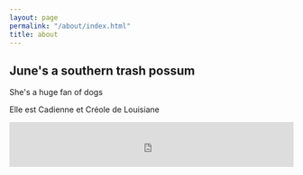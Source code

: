 ```yaml
---
layout: page
permalink: "/about/index.html"
title: about
---
```

## June's a southern trash possum

She's a huge fan of dogs

Elle est Cadienne et Créole de Louisiane

<section className="webring">
  <iframe
    title="abelian"
    width="100%"
    height="80"
    id="abelian-webring-nav"
    src="https://abelian.now.sh/embed/"
    frameBorder="no"
    scrolling="no"
  />
</section>

